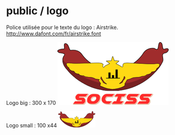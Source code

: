# public / logo

Police utilisée pour le texte du logo : Airstrike.
http://www.dafont.com/fr/airstrike.font

Logo big : 300 x 170
![SOCISS Logo big](sociss_big_logo.png)

Logo small : 100 x44
![SOCISS Logo small](sociss_small_logo.png)


